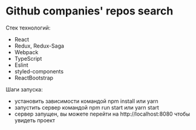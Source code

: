 # Github companies' repos search

Стек технологий:

 - React
 - Redux, Redux-Saga
 - Webpack
 - TypeScript
 - Eslint
 - styled-components
 - ReactBootstrap

Шаги запуска:

- установить зависимости командой npm install или yarn
- запустить сервер командой npm run start или yarn start
- сервер запущен, вы можете перейти на http://localhost:8080 чтобы увидеть проект
